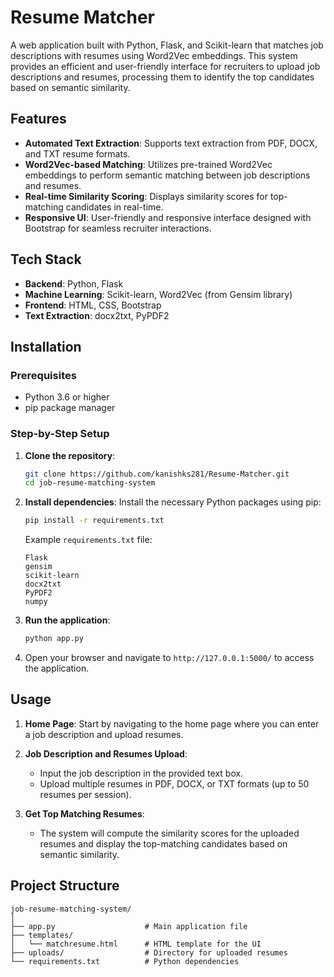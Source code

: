 # Resume Matcher

A web application built with Python, Flask, and Scikit-learn that matches job descriptions with resumes using Word2Vec embeddings. This system provides an efficient and user-friendly interface for recruiters to upload job descriptions and resumes, processing them to identify the top candidates based on semantic similarity.

## Features

- **Automated Text Extraction**: Supports text extraction from PDF, DOCX, and TXT resume formats.
- **Word2Vec-based Matching**: Utilizes pre-trained Word2Vec embeddings to perform semantic matching between job descriptions and resumes.
- **Real-time Similarity Scoring**: Displays similarity scores for top-matching candidates in real-time.
- **Responsive UI**: User-friendly and responsive interface designed with Bootstrap for seamless recruiter interactions.

## Tech Stack

- **Backend**: Python, Flask
- **Machine Learning**: Scikit-learn, Word2Vec (from Gensim library)
- **Frontend**: HTML, CSS, Bootstrap
- **Text Extraction**: docx2txt, PyPDF2

## Installation

### Prerequisites
- Python 3.6 or higher
- pip package manager

### Step-by-Step Setup

1. **Clone the repository**:
   ```bash
   git clone https://github.com/kanishks281/Resume-Matcher.git
   cd job-resume-matching-system
   ```

2. **Install dependencies**:
   Install the necessary Python packages using pip:
   ```bash
   pip install -r requirements.txt
   ```

   Example `requirements.txt` file:
   ```
   Flask
   gensim
   scikit-learn
   docx2txt
   PyPDF2
   numpy
   ```

3. **Run the application**:
   ```bash
   python app.py
   ```

4. Open your browser and navigate to `http://127.0.0.1:5000/` to access the application.

## Usage

1. **Home Page**: Start by navigating to the home page where you can enter a job description and upload resumes.

2. **Job Description and Resumes Upload**:
   - Input the job description in the provided text box.
   - Upload multiple resumes in PDF, DOCX, or TXT formats (up to 50 resumes per session).

3. **Get Top Matching Resumes**:
   - The system will compute the similarity scores for the uploaded resumes and display the top-matching candidates based on semantic similarity.

## Project Structure

```
job-resume-matching-system/
│
├── app.py                    # Main application file
├── templates/
│   └── matchresume.html      # HTML template for the UI
├── uploads/                  # Directory for uploaded resumes
└── requirements.txt          # Python dependencies
```



